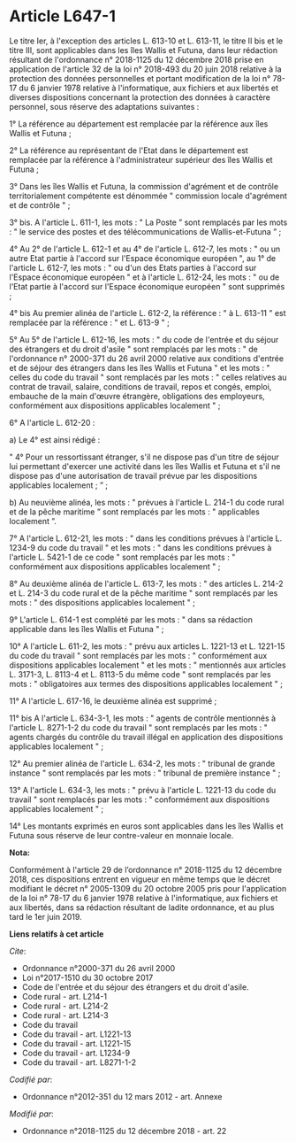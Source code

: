 # Article L647-1

Le titre Ier, à l'exception des articles L. 613-10 et L. 613-11, le titre II bis et le titre III, sont applicables dans les
îles Wallis et Futuna, dans leur rédaction résultant de l'ordonnance n° 2018-1125 du 12 décembre 2018 prise en application de
l'article 32 de la loi n° 2018-493 du 20 juin 2018 relative à la protection des données personnelles et portant modification
de la loi n° 78-17 du 6 janvier 1978 relative à l'informatique, aux fichiers et aux libertés et diverses dispositions
concernant la protection des données à caractère personnel, sous réserve des adaptations suivantes :

1° La référence au département est remplacée par la référence aux îles Wallis et Futuna ;

2° La référence au représentant de l'Etat dans le département est remplacée par la référence à l'administrateur supérieur des
îles Wallis et Futuna ;

3° Dans les îles Wallis et Futuna, la commission d'agrément et de contrôle territorialement compétente est dénommée "
commission locale d'agrément et de contrôle " ;

3° bis. A l'article L. 611-1, les mots : " La Poste ” sont remplacés par les mots : " le service des postes et des
télécommunications de Wallis-et-Futuna ” ;

4° Au 2° de l'article L. 612-1 et au 4° de l'article L. 612-7, les mots : " ou un autre Etat partie à l'accord sur l'Espace
économique européen ", au 1° de l'article L. 612-7, les mots : " ou d'un des Etats parties à l'accord sur l'Espace économique
européen " et à l'article L. 612-24, les mots : " ou de l'Etat partie à l'accord sur l'Espace économique européen " sont
supprimés ;

4° bis Au premier alinéa de l'article L. 612-2, la référence : " à L. 613-11 " est remplacée par la référence : " et L. 613-9
" ;

5° Au 5° de l'article L. 612-16, les mots : " du code de l'entrée et du séjour des étrangers et du droit d'asile " sont
remplacés par les mots : " de l'ordonnance n° 2000-371 du 26 avril 2000 relative aux conditions d'entrée et de séjour des
étrangers dans les îles Wallis et Futuna " et les mots : " celles du code du travail " sont remplacés par les mots : " celles
relatives au contrat de travail, salaire, conditions de travail, repos et congés, emploi, embauche de la main d'œuvre
étrangère, obligations des employeurs, conformément aux dispositions applicables localement " ;

6° A l'article L. 612-20 :

a) Le 4° est ainsi rédigé :

" 4° Pour un ressortissant étranger, s'il ne dispose pas d'un titre de séjour lui permettant d'exercer une activité dans les
îles Wallis et Futuna et s'il ne dispose pas d'une autorisation de travail prévue par les dispositions applicables
localement ; ” ;

b) Au neuvième alinéa, les mots : " prévues à l'article L. 214-1 du code rural et de la pêche maritime ” sont remplacés par
les mots : " applicables localement ”.

7° A l'article L. 612-21, les mots : " dans les conditions prévues à l'article L. 1234-9 du code du travail " et les mots : "
dans les conditions prévues à l'article L. 5421-1 de ce code " sont remplacés par les mots : " conformément aux dispositions
applicables localement " ;

8° Au deuxième alinéa de l'article L. 613-7, les mots : " des articles L. 214-2 et L. 214-3 du code rural et de la pêche
maritime " sont remplacés par les mots : " des dispositions applicables localement " ;

9° L'article L. 614-1 est complété par les mots : " dans sa rédaction applicable dans les îles Wallis et Futuna " ;

10° A l'article L. 611-2, les mots : " prévu aux articles L. 1221-13 et L. 1221-15 du code du travail " sont remplacés par
les mots : " conformément aux dispositions applicables localement " et les mots : " mentionnés aux articles L. 3171-3, L.
8113-4 et L. 8113-5 du même code " sont remplacés par les mots : " obligatoires aux termes des dispositions applicables
localement " ;

11° A l'article L. 617-16, le deuxième alinéa est supprimé ;

11° bis A l'article L. 634-3-1, les mots : " agents de contrôle mentionnés à l'article L. 8271-1-2 du code du travail " sont
remplacés par les mots : " agents chargés du contrôle du travail illégal en application des dispositions applicables
localement " ;

12° Au premier alinéa de l'article L. 634-2, les mots : " tribunal de grande instance " sont remplacés par les mots : "
tribunal de première instance " ;

13° A l'article L. 634-3, les mots : " prévu à l'article L. 1221-13 du code du travail " sont remplacés par les mots : "
conformément aux dispositions applicables localement " ;

14° Les montants exprimés en euros sont applicables dans les îles Wallis et Futuna sous réserve de leur contre-valeur en
monnaie locale.

**Nota:**

Conformément à l'article 29 de l’ordonnance n° 2018-1125 du 12 décembre 2018, ces dispositions entrent en vigueur en même
temps que le décret modifiant le décret n° 2005-1309 du 20 octobre 2005 pris pour l'application de la loi n° 78-17 du 6
janvier 1978 relative à l'informatique, aux fichiers et aux libertés, dans sa rédaction résultant de ladite ordonnance, et au
plus tard le 1er juin 2019.

**Liens relatifs à cet article**

_Cite_:

  - Ordonnance n°2000-371 du 26 avril 2000
  - Loi n°2017-1510 du 30 octobre 2017
  - Code de l'entrée et du séjour des étrangers et du droit d'asile.
  - Code rural - art. L214-1
  - Code rural - art. L214-2
  - Code rural - art. L214-3
  - Code du travail
  - Code du travail - art. L1221-13
  - Code du travail - art. L1221-15
  - Code du travail - art. L1234-9
  - Code du travail - art. L8271-1-2

_Codifié par_:

  - Ordonnance n°2012-351 du 12 mars 2012 - art. Annexe

_Modifié par_:

  - Ordonnance n°2018-1125 du 12 décembre 2018 - art. 22
